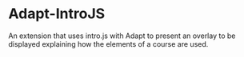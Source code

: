 # Adapt-IntroJS

An extension that uses intro.js with Adapt to present an overlay to be displayed explaining how the elements of a course are used.